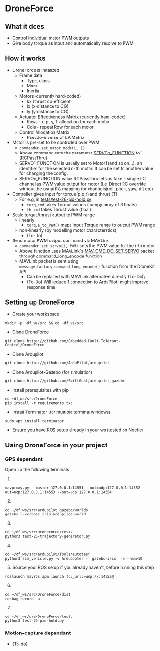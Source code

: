 # DroneForce

## What it does
- Control individual motor PWM outputs
- Give body torque as input and automatically resolve to PWM

## How it works
- DroneForce is initalized
    - Frame data
        - Type, class
        - Mass
        - Inertia
    - Motors (currently hard-coded)
        - kx (thrust co-efficient)
        - lx (x-distance to CG)
        - ly (y-distance to CG)
    - Actuator Effectiveness Matrix (currently hard-coded)
        - Rows - r, p, y, T allocation for each motor
        - Cols - repeat Row for each motor
    - Control Allocation Matrix
        - Pseudo-inverse of EA Matrix
- Motor is pre-set to be controlled over PWM
    - ```commander.set_motor_mode(i, 1)```
    - Above command sets the parameter [SERVOn_FUNCTION](https://ardupilot.org/plane/docs/parameters.html#servo1-function-servo-output-function) to 1 (RCPassThru)
    - SERVO1_FUNCTION is usually set to Motor1 (and so on...), an identifier for the selected n-th motor. It can be set to another value for changing the config.
    - SERVOn_FUNCTION value RCPassThru lets us take a single RC channel as PWM value output for motor (i.e. Direct RC override without the usual RC mapping for channels[roll, pitch, yaw, th] etc)
- Controller gives input for torque(p,q,r) and thrust (T)
    - For e.g, in [tests/test-26-pid-hold.py](tests/test-26-pid-hold.py):
        - ```torq_cmd``` takes Torque values (numpy array of 3 floats)
        - ```th_cmd``` takes Thrust value (float)
- Scale torque/thrust output to PWM range
    - linearly
        - ```torque_to_PWM()``` maps input Torque range to output PWM range
    - non-linearly (by modelling motor characterstics)
        - (To-Do)
- Send motor PWM output command via MAVLink
    - ```commander.set_servo(i, PWM)``` sets the PWM value for the i-th motor
    - Above function uses MAVLink`s [MAV_CMD_DO_SET_SERVO](https://mavlink.io/en/messages/common.html#MAV_CMD_DO_SET_SERVO) packet through [command_long_encode](https://mavlink.io/en/messages/common.html#COMMAND_LONG) function
    - MAVLink packet is sent using ```message_factory.command_long_encode()``` function from the DroneKit API
        - Can be replaced with MAVLink alternative directly (To-Do)\
        - (To-Do) Will reduce 1 connection to ArduPilot; might improve response time
## Setting up DroneForce
- Create your workspace
```
mkdir -p ~df_ws/src && cd ~df_ws/src
```
- Clone DroneForce
```
git clone https://github.com/Embedded-Fault-Tolerant-Control/DroneForce
```
- Clone Ardupilot
```
git clone https://github.com/ArduPilot/ardupilot
```
- Clone Ardupilot-Gazebo (for simulation)
```
git clone https://github.com/SwiftGust/ardupilot_gazebo
```
- Install prerequisites with pip
```
cd ~df_ws/src/DroneForce
pip install -r requirements.txt
```
- Install Terminator (for multiple terminal windows)
```
sudo apt install terminator
```
- Ensure you have ROS setup already in your ws (tested on Noetic)
## Using DroneForce in your project
### GPS dependant
Open up the following terminals

1. 
```
mavproxy.py --master 127.0.0.1:14551 --out=udp:127.0.0.1:14552 --out=udp:127.0.0.1:14553 --out=udp:127.0.0.1:14554
```
2. 
```
cd ~/df_ws/src/ardupilot_gazebo/worlds 
gazebo --verbose iris_ardupilot.world
```
3. 
```
cd ~/df_ws/src/DroneForce/tests
python3 test-26-trajectory-generator.py
```
4. 
```
cd ~/df_ws/src/ardupilot/Tools/autotest
python3 sim_vehicle.py -v ArduCopter -f gazebo-iris  -m --mav10
```
5. Source your ROS setup if you already haven't, before running this step
```
roslaunch mavros apm.launch fcu_url:=udp://:14553@
```
6. 
```
cd ~/df_ws/src/DroneForce/dist
rosbag record -a
```
7. 
```
cd ~/df_ws/src/DroneForce/tests
python3 test-26-pid-hold.py
```

### Motion-capture dependant
- (To-do)